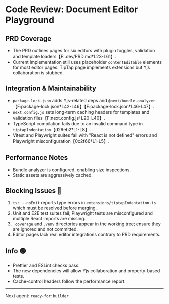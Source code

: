 # Code Review: Document Editor Playground

## PRD Coverage

- The PRD outlines pages for six editors with plugin toggles, validation and template loaders【F:.dev/PRD.md†L23-L61】.
- Current implementation still uses placeholder `contentEditable` elements for most editor pages. TipTap page implements extensions but Yjs collaboration is stubbed.

## Integration & Maintainability

- `package-lock.json` adds Yjs-related deps and `@next/bundle-analyzer`【F:package-lock.json†L42-L46】【F:package-lock.json†L46-L47】.
- `next.config.js` sets long-term caching headers for templates and validation files【F:next.config.js†L20-L40】.
- TypeScript compilation fails due to an invalid command type in `tiptapIndentation`【d29eb2†L1-L8】.
- Vitest and Playwright suites fail with "React is not defined" errors and Playwright misconfiguration【0c2f66†L1-L5】.

## Performance Notes

- Bundle analyzer is configured, enabling size inspections.
- Static assets are aggressively cached.

## Blocking Issues 🔴

1. `tsc --noEmit` reports type errors in `extensions/tiptapIndentation.ts` which must be resolved before merging.
2. Unit and E2E test suites fail; Playwright tests are misconfigured and multiple React imports are missing.
3. `.coverage` and `.venv` directories appear in the working tree; ensure they are ignored and not committed.
4. Editor pages lack real editor integrations contrary to PRD requirements.

## Info 🟢

- Prettier and ESLint checks pass.
- The new dependencies will allow Yjs collaboration and property-based tests.
- Cache-control headers follow the performance report.

---

Next agent: `ready-for:builder`
